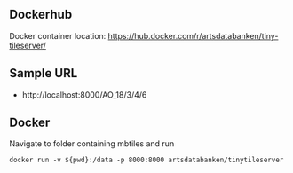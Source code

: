 ## Dockerhub

Docker container location: https://hub.docker.com/r/artsdatabanken/tiny-tileserver/

## Sample URL

- http://localhost:8000/AO_18/3/4/6

## Docker

Navigate to folder containing mbtiles and run

```
docker run -v ${pwd}:/data -p 8000:8000 artsdatabanken/tinytileserver
```
